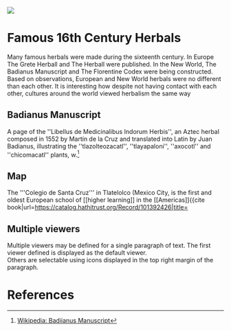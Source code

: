 <a href="https://juncture-digital.org"><img src="https://juncture-digital.org/images/ve-button.png"></a>

<param ve-config 
       title="16th Century Herbals"
       author="Maria Garcia"
       banner="http://missyousryshistoryclass.weebly.com/uploads/2/0/4/4/20441703/header_images/1370351993.jpg"layout="vertical">




# Famous 16th Century Herbals

Many famous herbals were made during the sixteenth century. In Europe The Grete Herball and The Herball were published. In the New World, The Badianus Manuscript and The Florentine Codex were being constructed. Based on observations, European and New World herbals were no different than each other. It is interesting how despite not having contact with each other, cultures around the world viewed herbalism the same way
<param ve-image 
       manifest="https://upload.wikimedia.org/wikipedia/en/thumb/2/29/The_Grete_Herball%2C_Title_Page%2C_1526.jpg/800px-The_Grete_Herball%2C_Title_Page%2C_1526.jpg">



## Badianus Manuscript

A page of the ''Libellus de Medicinalibus Indorum Herbis'', an Aztec herbal composed in 1552 by Martín de la Cruz and translated into Latin by Juan Badianus, illustrating the ''tlazolteozacatl'', ''tlayapaloni'', ''axocotl'' and ''chicomacatl'' plants, w.[^1]
<param ve-image 
       label="Badianus" 
       description="Codex" 
       license="public domain" 
       url="https://upload.wikimedia.org/wikipedia/commons/b/be/Badianus.jpg">

## Map

The '''Colegio de Santa Cruz''' in Tlatelolco (Mexico City, is the first and oldest European school of [[higher learning]] in the [[Americas]]<ref>{{cite book|url=https://catalog.hathitrust.org/Record/101392426|title=

<param ve-map center="Q36600" zoom="11" prefer-geojson>

## Multiple viewers

Multiple viewers may be defined for a single paragraph of text.  The first viewer defined is displayed as the default viewer.  
Others are selectable using icons displayed in the top right margin of the paragraph.
<param ve-image 
       manifest="https://iiif.juncture-digital.org/manifest/6dd738aed85597cac540ad31dd5818e86ef7f2918c7b43a9eb3123d5538e6e4c">
<param ve-map center="Q36600" zoom="11">

# References

[^1]: [Wikipedia: Badiianus Manuscript](https://commons.wikimedia.org/wiki/File:Badianus.jpg#filehistory)
